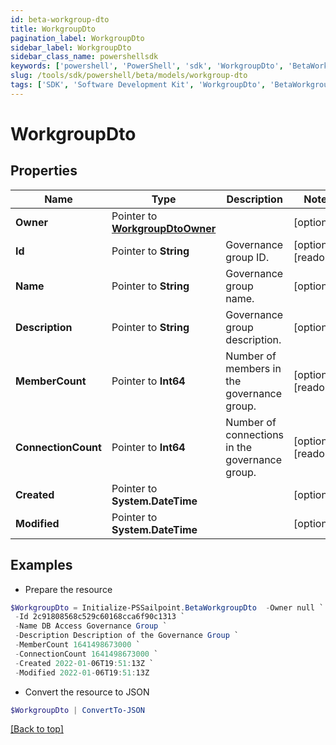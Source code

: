```yaml
---
id: beta-workgroup-dto
title: WorkgroupDto
pagination_label: WorkgroupDto
sidebar_label: WorkgroupDto
sidebar_class_name: powershellsdk
keywords: ['powershell', 'PowerShell', 'sdk', 'WorkgroupDto', 'BetaWorkgroupDto'] 
slug: /tools/sdk/powershell/beta/models/workgroup-dto
tags: ['SDK', 'Software Development Kit', 'WorkgroupDto', 'BetaWorkgroupDto']
---
```



# WorkgroupDto

## Properties

Name | Type | Description | Notes
------------ | ------------- | ------------- | -------------
**Owner** |  Pointer to [**WorkgroupDtoOwner**](workgroup-dto-owner) |  | [optional] 
**Id** |  Pointer to **String** | Governance group ID. | [optional] [readonly] 
**Name** |  Pointer to **String** | Governance group name. | [optional] 
**Description** |  Pointer to **String** | Governance group description. | [optional] 
**MemberCount** |  Pointer to **Int64** | Number of members in the governance group. | [optional] [readonly] 
**ConnectionCount** |  Pointer to **Int64** | Number of connections in the governance group. | [optional] [readonly] 
**Created** |  Pointer to **System.DateTime** |  | [optional] 
**Modified** |  Pointer to **System.DateTime** |  | [optional] 

## Examples

- Prepare the resource
```powershell
$WorkgroupDto = Initialize-PSSailpoint.BetaWorkgroupDto  -Owner null `
 -Id 2c91808568c529c60168cca6f90c1313 `
 -Name DB Access Governance Group `
 -Description Description of the Governance Group `
 -MemberCount 1641498673000 `
 -ConnectionCount 1641498673000 `
 -Created 2022-01-06T19:51:13Z `
 -Modified 2022-01-06T19:51:13Z
```

- Convert the resource to JSON
```powershell
$WorkgroupDto | ConvertTo-JSON
```


[[Back to top]](#) 

